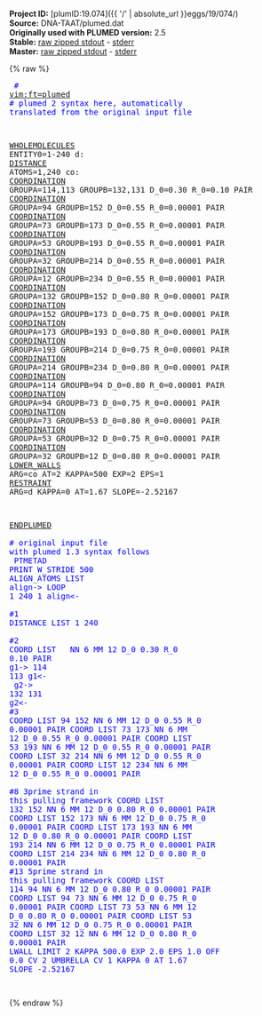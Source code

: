 **Project ID:** [plumID:19.074]({{ '/' | absolute_url }}eggs/19/074/)  
**Source:** DNA-TAAT/plumed.dat  
**Originally used with PLUMED version:** 2.5  
**Stable:** [raw zipped stdout](plumed.dat.plumed.stdout.txt.zip) - [stderr](plumed.dat.plumed.stderr)  
**Master:** [raw zipped stdout](plumed.dat.plumed_master.stdout.txt.zip) - [stderr](plumed.dat.plumed_master.stderr)  

{% raw %}<pre>
<span style="color:blue"># <a href="https://plumed.github.io/doc-master/user-doc/html/_vim_syntax.html">vim:ft=plumed</a></span>
<span style="color:blue"># plumed 2 syntax here, automatically translated from the original input file</span>

<a href="https://plumed.github.io/doc-master/user-doc/html/_w_h_o_l_e_m_o_l_e_c_u_l_e_s.html">WHOLEMOLECULES</a> ENTITY0=1-240
d: <a href="https://plumed.github.io/doc-master/user-doc/html/_d_i_s_t_a_n_c_e.html">DISTANCE</a> ATOMS=1,240
co: <a href="https://plumed.github.io/doc-master/user-doc/html/_c_o_o_r_d_i_n_a_t_i_o_n.html">COORDINATION</a> GROUPA=114,113 GROUPB=132,131 D_0=0.30 R_0=0.10 PAIR
<a href="https://plumed.github.io/doc-master/user-doc/html/_c_o_o_r_d_i_n_a_t_i_o_n.html">COORDINATION</a> GROUPA=94 GROUPB=152 D_0=0.55 R_0=0.00001 PAIR
<a href="https://plumed.github.io/doc-master/user-doc/html/_c_o_o_r_d_i_n_a_t_i_o_n.html">COORDINATION</a> GROUPA=73 GROUPB=173 D_0=0.55 R_0=0.00001 PAIR
<a href="https://plumed.github.io/doc-master/user-doc/html/_c_o_o_r_d_i_n_a_t_i_o_n.html">COORDINATION</a> GROUPA=53 GROUPB=193 D_0=0.55 R_0=0.00001 PAIR
<a href="https://plumed.github.io/doc-master/user-doc/html/_c_o_o_r_d_i_n_a_t_i_o_n.html">COORDINATION</a> GROUPA=32 GROUPB=214 D_0=0.55 R_0=0.00001 PAIR
<a href="https://plumed.github.io/doc-master/user-doc/html/_c_o_o_r_d_i_n_a_t_i_o_n.html">COORDINATION</a> GROUPA=12 GROUPB=234 D_0=0.55 R_0=0.00001 PAIR
<a href="https://plumed.github.io/doc-master/user-doc/html/_c_o_o_r_d_i_n_a_t_i_o_n.html">COORDINATION</a> GROUPA=132 GROUPB=152 D_0=0.80 R_0=0.00001 PAIR
<a href="https://plumed.github.io/doc-master/user-doc/html/_c_o_o_r_d_i_n_a_t_i_o_n.html">COORDINATION</a> GROUPA=152 GROUPB=173 D_0=0.75 R_0=0.00001 PAIR
<a href="https://plumed.github.io/doc-master/user-doc/html/_c_o_o_r_d_i_n_a_t_i_o_n.html">COORDINATION</a> GROUPA=173 GROUPB=193 D_0=0.80 R_0=0.00001 PAIR
<a href="https://plumed.github.io/doc-master/user-doc/html/_c_o_o_r_d_i_n_a_t_i_o_n.html">COORDINATION</a> GROUPA=193 GROUPB=214 D_0=0.75 R_0=0.00001 PAIR
<a href="https://plumed.github.io/doc-master/user-doc/html/_c_o_o_r_d_i_n_a_t_i_o_n.html">COORDINATION</a> GROUPA=214 GROUPB=234 D_0=0.80 R_0=0.00001 PAIR
<a href="https://plumed.github.io/doc-master/user-doc/html/_c_o_o_r_d_i_n_a_t_i_o_n.html">COORDINATION</a> GROUPA=114 GROUPB=94 D_0=0.80 R_0=0.00001 PAIR
<a href="https://plumed.github.io/doc-master/user-doc/html/_c_o_o_r_d_i_n_a_t_i_o_n.html">COORDINATION</a> GROUPA=94 GROUPB=73 D_0=0.75 R_0=0.00001 PAIR
<a href="https://plumed.github.io/doc-master/user-doc/html/_c_o_o_r_d_i_n_a_t_i_o_n.html">COORDINATION</a> GROUPA=73 GROUPB=53 D_0=0.80 R_0=0.00001 PAIR
<a href="https://plumed.github.io/doc-master/user-doc/html/_c_o_o_r_d_i_n_a_t_i_o_n.html">COORDINATION</a> GROUPA=53 GROUPB=32 D_0=0.75 R_0=0.00001 PAIR
<a href="https://plumed.github.io/doc-master/user-doc/html/_c_o_o_r_d_i_n_a_t_i_o_n.html">COORDINATION</a> GROUPA=32 GROUPB=12 D_0=0.80 R_0=0.00001 PAIR
<a href="https://plumed.github.io/doc-master/user-doc/html/_l_o_w_e_r__w_a_l_l_s.html">LOWER_WALLS</a> ARG=co AT=2 KAPPA=500 EXP=2 EPS=1
<a href="https://plumed.github.io/doc-master/user-doc/html/_r_e_s_t_r_a_i_n_t.html">RESTRAINT</a> ARG=d KAPPA=0 AT=1.67 SLOPE=-2.52167

<a href="https://plumed.github.io/doc-master/user-doc/html/_e_n_d_p_l_u_m_e_d.html">ENDPLUMED</a>
<span style="color:blue"></span>
<span style="color:blue"><span style="color:blue"># original input file with plumed 1.3 syntax follows</span></span>
<span style="color:blue"></span>
<span style="color:blue">PTMETAD</span>
<span style="color:blue">PRINT W_STRIDE 500</span>
<span style="color:blue">ALIGN_ATOMS LIST <align></span>
<span style="color:blue">align-></span>
<span style="color:blue">LOOP 1 240 1</span>
<span style="color:blue">align<-</span>
<span style="color:blue"></span>
<span style="color:blue"><span style="color:blue">#1</span></span>
<span style="color:blue">DISTANCE LIST 1 240</span>
<span style="color:blue"></span>
<span style="color:blue"><span style="color:blue">#2 </span></span>
<span style="color:blue">COORD LIST <g1> <g2> NN 6 MM 12 D_0 0.30 R_0 0.10 PAIR</span>
<span style="color:blue"></span>
<span style="color:blue">g1-></span>
<span style="color:blue">114 113</span>
<span style="color:blue">g1<-</span>
<span style="color:blue"></span>
<span style="color:blue">g2-></span>
<span style="color:blue">132 131</span>
<span style="color:blue">g2<-</span>
<span style="color:blue"></span>
<span style="color:blue"><span style="color:blue">#3</span></span>
<span style="color:blue">COORD LIST 94 152 NN 6 MM 12 D_0 0.55 R_0 0.00001 PAIR</span>
<span style="color:blue">COORD LIST 73 173 NN 6 MM 12 D_0 0.55 R_0 0.00001 PAIR</span>
<span style="color:blue">COORD LIST 53 193 NN 6 MM 12 D_0 0.55 R_0 0.00001 PAIR</span>
<span style="color:blue">COORD LIST 32 214 NN 6 MM 12 D_0 0.55 R_0 0.00001 PAIR</span>
<span style="color:blue">COORD LIST 12 234 NN 6 MM 12 D_0 0.55 R_0 0.00001 PAIR</span>
<span style="color:blue"></span>
<span style="color:blue"></span>
<span style="color:blue"><span style="color:blue">#8 3prime strand in this pulling framework</span></span>
<span style="color:blue">COORD LIST 132 152 NN 6 MM 12 D_0 0.80 R_0 0.00001 PAIR</span>
<span style="color:blue">COORD LIST 152 173 NN 6 MM 12 D_0 0.75 R_0 0.00001 PAIR</span>
<span style="color:blue">COORD LIST 173 193 NN 6 MM 12 D_0 0.80 R_0 0.00001 PAIR</span>
<span style="color:blue">COORD LIST 193 214 NN 6 MM 12 D_0 0.75 R_0 0.00001 PAIR</span>
<span style="color:blue">COORD LIST 214 234 NN 6 MM 12 D_0 0.80 R_0 0.00001 PAIR</span>
<span style="color:blue"></span>
<span style="color:blue"><span style="color:blue">#13 5prime strand in this pulling framework</span></span>
<span style="color:blue">COORD LIST 114 94 NN 6 MM 12 D_0 0.80 R_0 0.00001 PAIR</span>
<span style="color:blue">COORD LIST 94 73 NN 6 MM 12 D_0 0.75 R_0 0.00001 PAIR</span>
<span style="color:blue">COORD LIST 73 53 NN 6 MM 12 D_0 0.80 R_0 0.00001 PAIR</span>
<span style="color:blue">COORD LIST 53 32 NN 6 MM 12 D_0 0.75 R_0 0.00001 PAIR</span>
<span style="color:blue">COORD LIST 32 12 NN 6 MM 12 D_0 0.80 R_0 0.00001 PAIR</span>
<span style="color:blue"></span>
<span style="color:blue">LWALL LIMIT 2 KAPPA 500.0 EXP 2.0 EPS 1.0 OFF 0.0 CV 2</span>
<span style="color:blue">UMBRELLA CV 1 KAPPA 0 AT 1.67 SLOPE -2.52167</span>
<span style="color:blue"></span>
<span style="color:blue"></span>
<span style="color:blue"></span>
</pre>{% endraw %}
